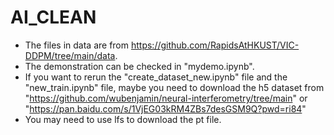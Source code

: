 # AI_CLEAN
* The files in data are from https://github.com/RapidsAtHKUST/VIC-DDPM/tree/main/data.
* The demonstration can be checked in "mydemo.ipynb".
* If you want to rerun the "create_dataset_new.ipynb" file and the "new_train.ipynb" file, maybe you need to download the h5 dataset from "https://github.com/wubenjamin/neural-interferometry/tree/main" or "https://pan.baidu.com/s/1VjEG03kRM4ZBs7desGSM9Q?pwd=ri84"
* You may need to use lfs to download the pt file.
